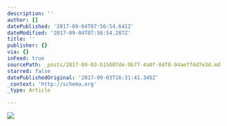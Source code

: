 ```yaml
---
description: ''
author: []
datePublished: '2017-09-04T07:56:54.641Z'
dateModified: '2017-09-04T07:56:54.287Z'
title: ''
publisher: {}
via: {}
inFeed: true
sourcePath: _posts/2017-09-03-b15007de-9b77-4a0f-8df8-94aeff4d7e3d.md
starred: false
datePublishedOriginal: '2017-09-03T16:31:41.345Z'
_context: 'http://schema.org'
_type: Article

---
```

![](https://the-grid-user-content.s3-us-west-2.amazonaws.com/9d9ba7c6-32ef-4484-885e-d04e1a2aca90.jpg)